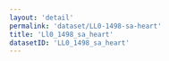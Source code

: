 ```yaml
---
layout: 'detail'
permalink: 'dataset/LL0-1498-sa-heart'
title: 'Ll0_1498_sa_heart'
datasetID: 'LL0_1498_sa_heart'
---
```

